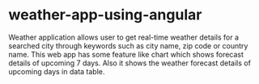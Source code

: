 # weather-app-using-angular
Weather application allows user to get real-time weather details for a searched city through keywords such as city name, zip code or country name. This web app has some feature like chart which shows forecast details of upcoming 7 days. Also it shows the weather forecast details of upcoming days in data table.
